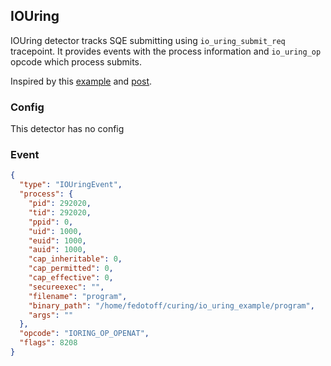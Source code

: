 ## IOUring

IOUring detector tracks SQE submitting using `io_uring_submit_req` tracepoint.
It provides events with the process information and `io_uring_op` opcode which process
submits.

Inspired by this [example](https://github.com/armosec/curing) and [post](https://www.armosec.io/blog/io_uring-rootkit-bypasses-linux-security/).

### Config

This detector has no config

### Event

```json
{
  "type": "IOUringEvent",
  "process": {
    "pid": 292020,
    "tid": 292020,
    "ppid": 0,
    "uid": 1000,
    "euid": 1000,
    "auid": 1000,
    "cap_inheritable": 0,
    "cap_permitted": 0,
    "cap_effective": 0,
    "secureexec": "",
    "filename": "program",
    "binary_path": "/home/fedotoff/curing/io_uring_example/program",
    "args": ""
  },
  "opcode": "IORING_OP_OPENAT",
  "flags": 8208
}
```
